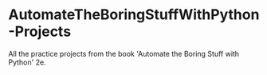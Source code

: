 # AutomateTheBoringStuffWithPython-Projects
All the practice projects from the book 'Automate the Boring Stuff with Python' 2e.

